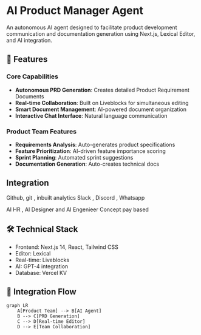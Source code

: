 # AI Product Manager Agent

An autonomous AI agent designed to facilitate product development communication and documentation generation using Next.js, Lexical Editor, and AI integration.

## 🚀 Features

### Core Capabilities
- **Autonomous PRD Generation**: Creates detailed Product Requirement Documents
- **Real-time Collaboration**: Built on Liveblocks for simultaneous editing
- **Smart Document Management**: AI-powered document organization
- **Interactive Chat Interface**: Natural language communication

### Product Team Features
- **Requirements Analysis**: Auto-generates product specifications
- **Feature Prioritization**: AI-driven feature importance scoring
- **Sprint Planning**: Automated sprint suggestions
- **Documentation Generation**: Auto-creates technical docs

## Integration
Github, git , inbuilt analytics 
Slack , Discord , Whatsapp 


AI HR , AI Designer and AI Engenieer 
Concept pay based 

## 🛠 Technical Stack

- Frontend: Next.js 14, React, Tailwind CSS
- Editor: Lexical
- Real-time: Liveblocks
- AI: GPT-4 integration
- Database: Vercel KV

## 🔄 Integration Flow

```mermaid
graph LR
    A[Product Team] --> B[AI Agent]
    B --> C[PRD Generation]
    C --> D[Real-time Editor]
    D --> E[Team Collaboration]